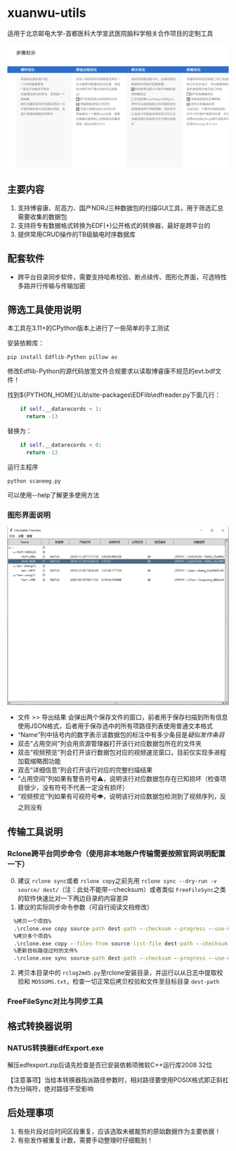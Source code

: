 # xuanwu-utils

适用于北京邮电大学-首都医科大学宣武医院脑科学相关合作项目的定制工具

![临床数据收集分阶段优化方案](images/临床数据收集分阶段优化方案.png)

## 主要内容

1. 支持博睿康、尼高力、国产NDRJ三种数据包的扫描GUI工具，用于筛选汇总需要收集的数据包
2. 支持将专有数据格式转换为EDF(+)公开格式的转换器，最好是跨平台的
3. 提供常用CRUD操作的TB级脑电时序数据库

## 配套软件

* 跨平台目录同步软件，需要支持哈希校验、断点续传、图形化界面，可选特性多路并行传输与传输加密

## 筛选工具使用说明

本工具在3.11+的CPython版本上进行了一些简单的手工测试

安装依赖库：

```shell
pip install Edflib-Python pillow av
```

修改Edflib-Python的源代码放宽文件合规要求以读取博睿康不规范的evt.bdf文件！

找到${PYTHON_HOME}\Lib\site-packages\EDFlib\edfreader.py下面几行：

```python
    if self.__datarecords < 1:
      return -13
```

替换为：

```python
    if self.__datarecords < 0:
      return -13
```

运行主程序

```shell
python scaneeg.py
```

可以使用--help了解更多使用方法

### 图形界面说明

![软件截图](images/软件截图.png)

* 文件 >> 导出结果 会弹出两个保存文件的窗口，前者用于保存扫描到所有信息使用JSON格式，后者用于保存选中的所有项路径列表使用普通文本格式
* “Name”列中括号内的数字表示该数据包的标注中有多少条目是*疑似发作条目*
* 双击“占用空间”列会用资源管理器打开该行对应数据包所在的文件夹
* 双击“视频预览”列会打开该行数据包对应的视频速览窗口，目前仅实现多进程加载缩略图功能
* 双击“详细信息”列会打开该行对应的完整扫描结果
* “占用空间”列如果有警告符号⚠，说明该行对应数据包存在已知损坏（检查项目很少，没有符号不代表一定没有损坏）
* “视频预览”列如果有可视符号👁，说明该行对应数据包检测到了视频序列，反之则没有

## 传输工具说明

### Rclone跨平台同步命令（使用非本地账户传输需要按照官网说明配置一下）

0. 建议 `rclone sync`或者 `rclone copy`之前先用 `rclone sync --dry-run -v source/ dest/`（注：此处不能带--checksum）或者类似 `FreeFileSync`之类的软件快速比对一下两边目录的内容差异
1. 建议的实际同步命令参数（可自行阅读文档修改）

```cmd
  %拷贝一个项目%
  .\rclone.exe copy source-path dest-path --checksum --progress --use-mmap --log-file=rclone.log --log-level DEBUG
  %拷贝多个项目%
  .\rclone.exe copy --files-from source-list-file dest-path --checksum --progress --use-mmap --log-file=rclone.log --log-level DEBUG  
  %更新目标路径过时的文件%
  .\rclone.exe sync source-path dest-path --checksum --progress --use-mmap --log-file=rclone.log --log-level DEBUG  
```

2. 拷贝本目录中的 `rclog2md5.py`至rclone安装目录，并运行以从日志中提取校验和 `MD5SUMS.txt`，检查一切正常后拷贝校验和文件至目标目录 `dest-path`

### FreeFileSync对比与同步工具

## 格式转换器说明

### NATUS转换器EdfExport.exe

解压edfexport.zip后请先检查是否已安装依赖项微软C++运行库2008 32位

【注意事项】当给本转换器指派路径参数时，相对路径要使用POSIX格式即正斜杠作为分隔符，绝对路径不受影响

## 后处理事项

1. 有些片段对应时间区段重复，应该选取未被裁剪的原始数据作为主要依据！
2. 有些发作被重复计数，需要手动整理时仔细甄别！
